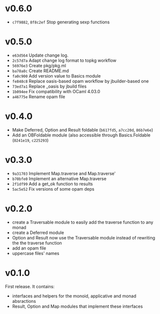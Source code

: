 # v0.6.0

* `c7f9882`, `8f8c2ef` Stop generating sexp functions

# v0.5.0

* `e63d564` Update change log.
* `2c57d7a` Adapt change log format to topkg workflow
* `56976e3` Create pkg/pkg.ml
* `ba78a8c` Create README.md
* `fa0c900` Add version value to Basics module
* `fe848c8` Replace oasis-based opam workflow by jbuilder-based one
* `73ed7a1` Replace _oasis by jbuild files
* `1b094ee` Fix compatibility with OCaml 4.03.0
* `a46775e` Rename opam file

# v0.4.0

* Make Deferred, Option and Result foldable (`b617fd5`, `a7cc20d`, `86b7e6e`)
* Add an OBFoldable module (also accessible through Basics.Foldable
  (`0241e19`, `c225293`)

# v0.3.0

* `9a31703` Implement Map.traverse and Map.traverse'
* `b70bfe0` Implement an alternative Map.traverse
* `2f1df99` Add a get_ok function to results
* `5ac5e52` Fix versions of some opam deps

# v0.2.0

* create a Traversable module to easily add the traverse function to any monad
* create a Deferred module
* Option and Result now use the Traversable module instead of rewriting the
  the traverse function
* add an opam file
* uppercase files' names

# v0.1.0

First release. It contains:

* interfaces and helpers for the monoid, applicative and monad absractions
* Result, Option and Map modules that implement these interfaces
